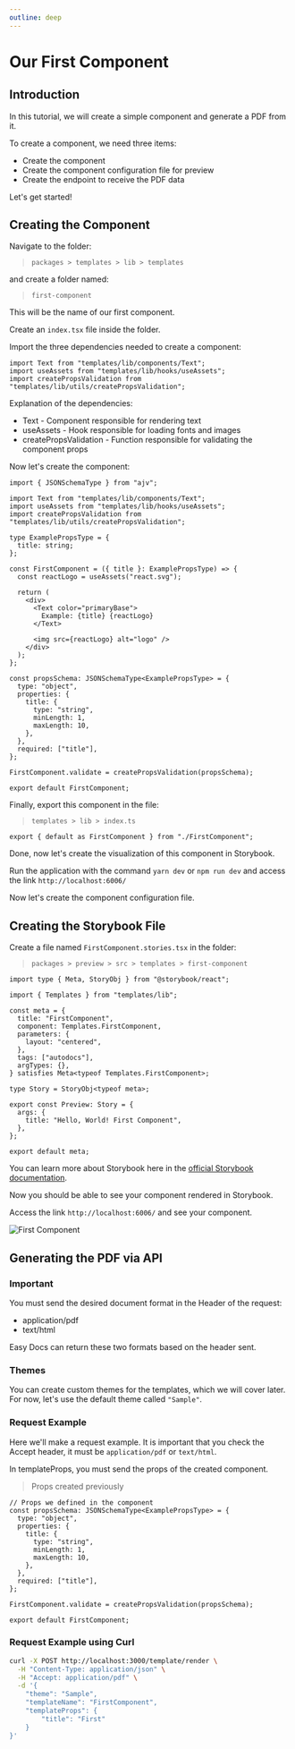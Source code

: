 ```yaml
---
outline: deep
---
```


# Our First Component

## Introduction

In this tutorial, we will create a simple component and generate a PDF from it.

To create a component, we need three items:

- Create the component
- Create the component configuration file for preview
- Create the endpoint to receive the PDF data

Let's get started!

## Creating the Component

Navigate to the folder:

> `packages > templates > lib > templates`

and create a folder named:

> `first-component`

This will be the name of our first component.

Create an `index.tsx` file inside the folder.

Import the three dependencies needed to create a component:

```tsx
import Text from "templates/lib/components/Text";
import useAssets from "templates/lib/hooks/useAssets";
import createPropsValidation from "templates/lib/utils/createPropsValidation";
```

Explanation of the dependencies:

- Text - Component responsible for rendering text
- useAssets - Hook responsible for loading fonts and images
- createPropsValidation - Function responsible for validating the component props

Now let's create the component:

```tsx
import { JSONSchemaType } from "ajv";

import Text from "templates/lib/components/Text";
import useAssets from "templates/lib/hooks/useAssets";
import createPropsValidation from "templates/lib/utils/createPropsValidation";

type ExamplePropsType = {
  title: string;
};

const FirstComponent = ({ title }: ExamplePropsType) => {
  const reactLogo = useAssets("react.svg");

  return (
    <div>
      <Text color="primaryBase">
        Example: {title} {reactLogo}
      </Text>

      <img src={reactLogo} alt="logo" />
    </div>
  );
};

const propsSchema: JSONSchemaType<ExamplePropsType> = {
  type: "object",
  properties: {
    title: {
      type: "string",
      minLength: 1,
      maxLength: 10,
    },
  },
  required: ["title"],
};

FirstComponent.validate = createPropsValidation(propsSchema);

export default FirstComponent;
```

Finally, export this component in the file:

> `templates > lib > index.ts`

```tsx
export { default as FirstComponent } from "./FirstComponent";
```

Done, now let's create the visualization of this component in Storybook.

Run the application with the command `yarn dev` or `npm run dev` and access the link `http://localhost:6006/`

Now let's create the component configuration file.

## Creating the Storybook File

Create a file named `FirstComponent.stories.tsx` in the folder:

> `packages > preview > src > templates > first-component`

```tsx
import type { Meta, StoryObj } from "@storybook/react";

import { Templates } from "templates/lib";

const meta = {
  title: "FirstComponent",
  component: Templates.FirstComponent,
  parameters: {
    layout: "centered",
  },
  tags: ["autodocs"],
  argTypes: {},
} satisfies Meta<typeof Templates.FirstComponent>;

type Story = StoryObj<typeof meta>;

export const Preview: Story = {
  args: {
    title: "Hello, World! First Component",
  },
};

export default meta;
```

You can learn more about Storybook here in the [official Storybook documentation](https://storybook.js.org/docs/get-started/react-vite).

Now you should be able to see your component rendered in Storybook.

Access the link `http://localhost:6006/` and see your component.

<!-- Image -->

![First Component](/img/components/easy-docs/first-component-storybook.jpg)

## Generating the PDF via API

### Important

You must send the desired document format in the Header of the request:

- application/pdf
- text/html

Easy Docs can return these two formats based on the header sent.

### Themes

You can create custom themes for the templates, which we will cover later.
For now, let's use the default theme called `"Sample"`.

### Request Example

Here we'll make a request example.
It is important that you check the Accept header, it must be `application/pdf` or `text/html`.

In templateProps, you must send the props of the created component.

> Props created previously

```tsx
// Props we defined in the component
const propsSchema: JSONSchemaType<ExamplePropsType> = {
  type: "object",
  properties: {
    title: {
      type: "string",
      minLength: 1,
      maxLength: 10,
    },
  },
  required: ["title"],
};

FirstComponent.validate = createPropsValidation(propsSchema);

export default FirstComponent;
```

### Request Example using Curl

```sh
curl -X POST http://localhost:3000/template/render \
  -H "Content-Type: application/json" \
  -H "Accept: application/pdf" \
  -d '{
    "theme": "Sample",
    "templateName": "FirstComponent",
    "templateProps": {
        "title": "First"
    }
}'
```
